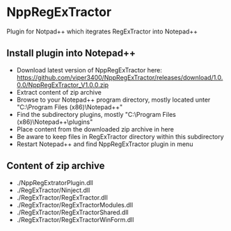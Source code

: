 # NppRegExTractor
Plugin for Notpad++ which itegrates RegExTractor into Notepad++

## Install plugin into Notepad++
* Download latest version of NppRegExTractor here: https://github.com/viper3400/NppRegExTractor/releases/download/1.0.0.0/NppRegExTractor_V1.0.0.zip
* Extract content of zip archive
* Browse to your Notepad++ program directory, mostly located unter "C:\Program Files (x86)\Notepad++"
* Find the subdirectory plugins, mostly "C:\Program Files (x86)\Notepad++\plugins"
* Place content from the downloaded zip archive in here
* Be aware to keep files in RegExTractor directory within this subdirectory
* Restart Notepad++ and find NppRegExTractor plugin in menu

## Content of zip archive
* ./NppRegExtratorPlugin.dll
* ./RegExTractor/Ninject.dll
* ./RegExTractor/RegExTractor.dll
* ./RegExTractor/RegExTractorModules.dll
* ./RegExTractor/RegExTractorShared.dll
* ./RegExTractor/RegExTractorWinForm.dll

